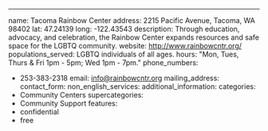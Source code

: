 ---
name: Tacoma Rainbow Center
address:  2215 Pacific Avenue, Tacoma, WA 98402
lat: 47.24139
long: -122.43543
description: Through education, advocacy, and celebration, the Rainbow Center expands resources and safe space for the LGBTQ community.
website: http://www.rainbowcntr.org/
populations_served: LGBTQ individuals of all ages.
hours: "Mon, Tues, Thurs & Fri 1pm - 5pm; Wed 1pm - 7pm."
phone_numbers:
  - 253-383-2318
email: info@rainbowcntr.org
mailing_address:
contact_form:
non_english_services: 
additional_information: 
categories:
  - Community Centers
supercategories:
  - Community Support
features:
  - confidential
  - free